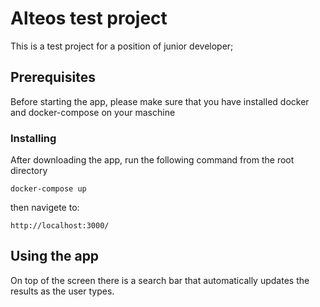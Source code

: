 # Alteos test project

This is a test project for a position of junior developer;

## Prerequisites

Before starting the app, please make sure that you have installed docker and docker-compose on your maschine 

### Installing

After downloading the app, run the following command from the root directory 

```
docker-compose up
```

then navigete to:

```
http://localhost:3000/
```

## Using the app

On top of the screen there is a search bar that automatically updates the results as the user types.

